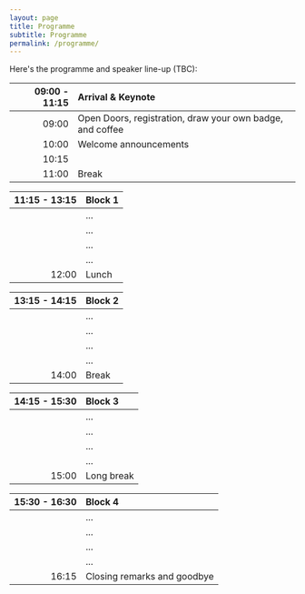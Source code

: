 ```yaml
---
layout: page
title: Programme
subtitle: Programme
permalink: /programme/
---
```


Here's the programme and speaker line-up (TBC):

| 09:00 - 11:15 | **Arrival & Keynote**                                                                 |
|--------------:|:--------------------------------------------------------------------------------------|
| 09:00         | Open Doors, registration, draw your own badge, and coffee                             |
| 10:00         | Welcome announcements                                                                 |
| 10:15         | |
| 11:00         | Break                                                                                 |

| 11:15 - 13:15 | **Block 1**                                                                           |
|--------------:|:--------------------------------------------------------------------------------------|
|               | ... |
|               | ... |
|               | ... |
|               | ... |
| 12:00         | Lunch                                                                                 |

| 13:15 - 14:15 | **Block 2**                                                                           |
|--------------:|:--------------------------------------------------------------------------------------|
|               | ... |
|               | ... |
|               | ... |
|               | ... |
| 14:00         | Break                                                                                 |

| 14:15 - 15:30 | **Block 3**                                                                           |
|--------------:|:--------------------------------------------------------------------------------------|
|               | ... |
|               | ... |
|               | ... |
|               | ... |
| 15:00         | Long break                                                                            |

| 15:30 - 16:30 | **Block 4**                                                                           |
|--------------:|:--------------------------------------------------------------------------------------|
|               | ... |
|               | ... |
|               | ... |
|               | ... |
| 16:15         | Closing remarks and goodbye                                                           |
